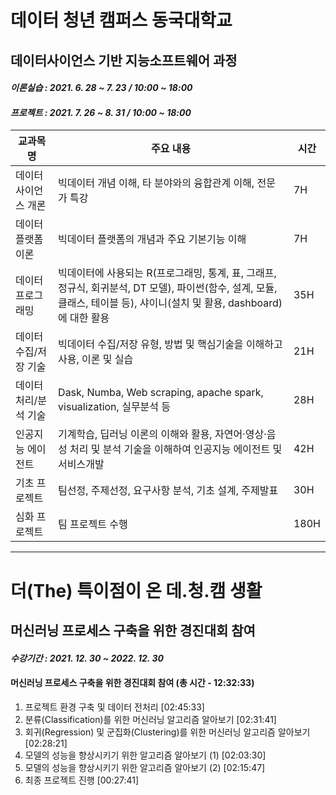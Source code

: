 # 데이터 청년 캠퍼스 동국대학교

## 데이터사이언스 기반 지능소프트웨어 과정
#### _이론실습 : 2021. 6. 28 ~ 7. 23 / 10:00 ~ 18:00_
#### _프로젝트 : 2021. 7. 26 ~ 8. 31 / 10:00 ~ 18:00_

|교과목명|주요 내용|시간|
|------|---|---|
|데이터 사이언스 개론|빅데이터 개념 이해, 타 분야와의 융합관계 이해, 전문가 특강|7H|
|데이터 플랫폼 이론|빅데이터 플랫폼의 개념과 주요 기본기능 이해|7H|
|데이터 프로그래밍|빅데이터에 사용되는 R(프로그래밍, 통계, 표, 그래프, 정규식, 회귀분석, DT 모델), 파이썬(함수, 설계, 모듈, 클래스, 테이블 등), 샤이니(설치 및 활용, dashboard)에 대한 활용|35H|
|데이터 수집/저장 기술|빅데이터 수집/저장 유형, 방법 및 핵심기술을 이해하고 사용, 이론 및 실습|21H|
|데이터 처리/분석 기술|Dask, Numba, Web scraping, apache spark, visualization, 실무분석 등|28H|
|인공지능 에이전트|기계학습, 딥러닝 이론의 이해와 활용, 자연어·영상·음성 처리 및 분석 기술을 이해하여 인공지능 에이전트 및 서비스개발|42H|
|기초 프로젝트|팀선정, 주제선정, 요구사항 분석, 기초 설계, 주제발표|30H|
|심화 프로젝트|팀 프로젝트 수행|180H|

---
# 더(The) 특이점이 온 데.청.캠 생활

## 머신러닝 프로세스 구축을 위한 경진대회 참여
#### _수강기간 : 2021. 12. 30 ~ 2022. 12. 30_

#### 머신러닝 프로세스 구축을 위한 경진대회 참여 (총 시간 - 12:32:33)
1. 프로젝트 환경 구축 및 데이터 전처리 [02:45:33]
2. 분류(Classification)를 위한 머신러닝 알고리즘 알아보기 [02:31:41]
3. 회귀(Regression) 및 군집화(Clustering)를 위한 머신러닝 알고리즘 알아보기 [02:28:21]
4. 모델의 성능을 향상시키기 위한 알고리즘 알아보기 (1) [02:03:30]
5. 모델의 성능을 향상시키기 위한 알고리즘 알아보기 (2) [02:15:47]
6. 최종 프로젝트 진행 [00:27:41] 
